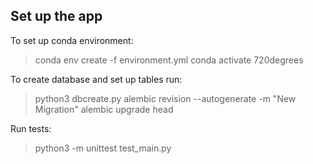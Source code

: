 ## Set up the app

To set up conda environment:

> conda env create -f environment.yml
> conda activate 720degrees

To create database and set up tables run:

> python3 dbcreate.py
> alembic revision --autogenerate -m "New Migration"
> alembic upgrade head

Run tests:

> python3 -m unittest test_main.py
